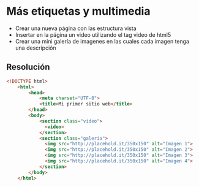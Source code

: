 # Más etiquetas y multimedia

* Crear una nueva página con las estructura vista
* Insertar en la página un video utilizando el tag video de html5
* Crear una mini galería de imagenes en las cuales cada imagen tenga una descripción

## Resolución
```html
<!DOCTYPE html>
    <html>
        <head>
            <meta charset="UTF-8">
            <title>Mi primer sitio web</title>
        </head>
        <body>
            <section class="video">
              <video>
            </section>
            <section class="galeria">
              <img src="http://placehold.it/350x150" alt="Imagen 1">
              <img src="http://placehold.it/350x150" alt="Imagen 2">
              <img src="http://placehold.it/350x150" alt="Imagen 3">
              <img src="http://placehold.it/350x150" alt="Imagen 4">
            </section>
        </body>
    </html>
```
